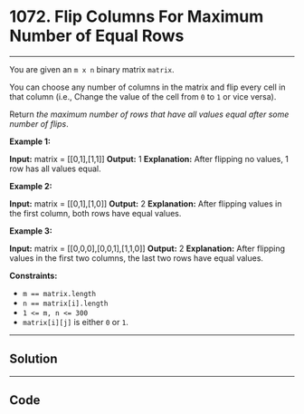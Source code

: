 # 1072. Flip Columns For Maximum Number of Equal Rows

---

You are given an `m x n` binary matrix `matrix`.

You can choose any number of columns in the matrix and flip every cell in that column (i.e., Change the value of the cell from `0` to `1` or vice versa).

Return _the maximum number of rows that have all values equal after some number of flips_.

 

**Example 1:**


**Input:** matrix = [[0,1],[1,1]]
**Output:** 1
**Explanation:** After flipping no values, 1 row has all values equal.


**Example 2:**


**Input:** matrix = [[0,1],[1,0]]
**Output:** 2
**Explanation:** After flipping values in the first column, both rows have equal values.


**Example 3:**


**Input:** matrix = [[0,0,0],[0,0,1],[1,1,0]]
**Output:** 2
**Explanation:** After flipping values in the first two columns, the last two rows have equal values.


 

**Constraints:**

  * `m == matrix.length`
  * `n == matrix[i].length`
  * `1 <= m, n <= 300`
  * `matrix[i][j]` is either `0` or `1`.

---

## Solution



---

## Code
```python


```